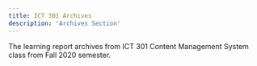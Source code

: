 ```yaml
---
title: ICT 301 Archives
description: 'Archives Section'
---
```


The learning report archives from ICT 301 Content Management System class from Fall 2020 semester.
